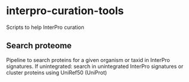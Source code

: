 # interpro-curation-tools
Scripts to help InterPro curation

## Search proteome
Pipeline to search proteins for a given organism or taxid in InterPro signatures.
If unintegrated: search in unintegrated InterPro signatures or cluster proteins using UniRef50 (UniProt)
